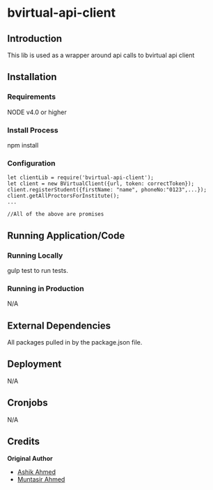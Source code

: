 # bvirtual-api-client

## Introduction


This lib is used as a wrapper around api calls to bvirtual api client

## Installation

### Requirements

NODE v4.0 or higher

### Install Process
npm install

### Configuration	
	let clientLib = require('bvirtual-api-client');
	let client = new BVirtualClient({url, token: correctToken});
	client.registerStudent({firstName: "name", phoneNo:"0123",...});
	client.getAllProctorsForInstitute();
	...

	//All of the above are promises

## Running Application/Code

### Running Locally

gulp test to run tests.
### Running in Production

N/A
## External Dependencies
All packages pulled in by the package.json file.

## Deployment

N/A

## Cronjobs
N/A

## Credits

**Original Author**

* [Ashik Ahmed](https://github.com/ahmedEnosis)
* [Muntasir Ahmed](https://github.com/muntasir-ahmed)
